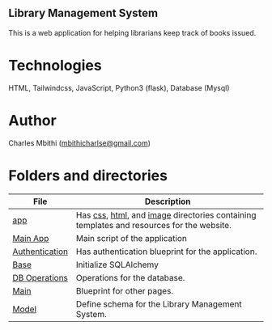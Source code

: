 ## Library Management System

This is a web application for helping librarians keep track of books issued.

# Technologies

HTML,
Tailwindcss,
JavaScript,
Python3 (flask),
Database (Mysql)

# Author
Charles Mbithi (mbithicharlse@gmail.com)

# Folders and directories
|   **File**   |   **Description**   |
| -------------- | --------------------- |
|[app](/build/app/) | Has [css](/build/app/static/), [html](/build/app/templates/), and [image](/build/app/static/img/) directories containing templates and resources for the website.|
|[Main App](/build/app/__init__.py)| Main script of the application
|[Authentication](/build/app/auth.py)| Has authentication blueprint for the application.|
|[Base](/build/app/base.py)| Initialize SQLAlchemy|
|[DB Operations](/build/app/db_operations.py)| Operations for the database.|
|[Main](/build/app/main.py)| Blueprint for other pages.|
|[Model](/build/app/model.py)| Define schema for the Library Management System.|
